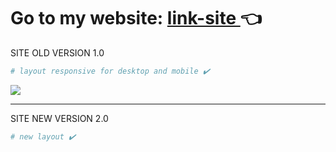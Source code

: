 # Go to my website: [ link-site ](https://daniellx42.github.io/site-daniellx42-dev/) 👈

SITE OLD VERSION 1.0
```bash
# layout responsive for desktop and mobile ✔️
```
<img src="images/gif-site-1.0.gif">

---

SITE NEW VERSION 2.0
```bash
# new layout ✔️
```